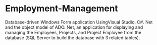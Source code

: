 # Employment-Management
Database-driven Windows Form application  UsingVisual Studio, C#. Net and the object model of ADO. Net, an application for displaying and managing the Employees, Projects, and Project Employee from the database (SQL Server to build the database with 3 related tables). 
